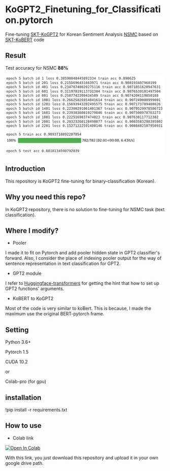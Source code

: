 # KoGPT2_Finetuning_for_Classification.pytorch

Fine-tuning [SKT-KoGPT2](https://github.com/SKT-AI/KoGPT2) for Korean Sentiment Analysis [NSMC](https://github.com/e9t/nsmc) based on [SKT-KoBERT](https://github.com/SKTBrain/KoBERT) code


## Result

Test accuracy for NSMC **88%**


<img src = "https://github.com/J-Seo/KoGPT2_Finetuning_for_Classification/blob/master/result_img/epoch_5_result.png">




## Introduction

This repository is KoGPT2 fine-tuning for binary-classification (Korean).  

## Why you need this repo?

In KoGPT2 repository, there is no solution to fine-tuning for NSMC task (text classification). 

## Where I modify?

- Pooler

I made it to fit on Pytorch and add pooler hidden state in GPT2 classifier's forward. Also, I consider the place of 
indexing pooler output for the way of sentence representation in text classification for GPT2.

- GPT2 module 

I refer to [Huggingface-transformers](https://huggingface.co/transformers/) for getting the hint that how to set up
GPT2 functions' arguments. 

- KoBERT to KoGPT2

Most of the code is very similar to koBert. This is because, I made the maximum use the original BERT-pytorch frame.

## Setting

Python 3.6+

Pytorch 1.5

CUDA 10.2

or

Colab-pro (for gpu)

## installation

!pip install -r requirements.txt

## How to use

- Colab link

[![Open In Colab](https://colab.research.google.com/assets/colab-badge.svg)](https://colab.research.google.com/github/J-Seo/KoGPT2_Finetuning_for_Classification/blob/master/kogpt2_script/gpt2_text_classification_finetune_torch.ipynb)

With this link, you just download this repository and upload it in your own google drive path. 
